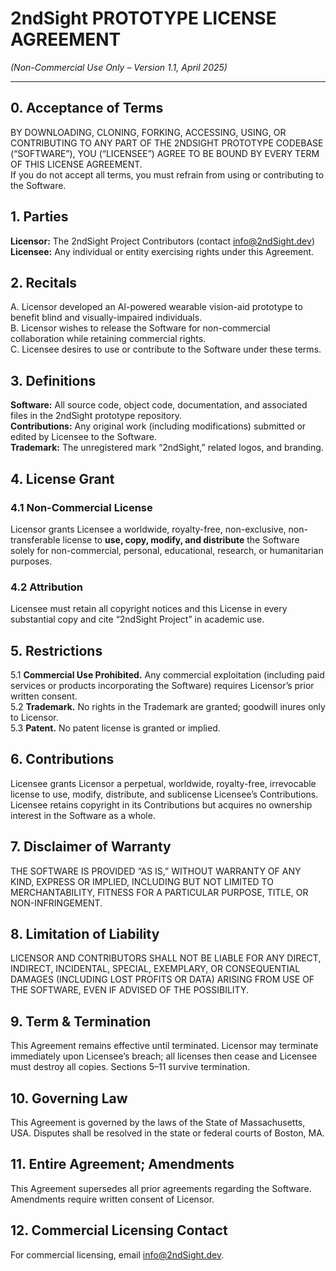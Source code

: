 # 2ndSight PROTOTYPE LICENSE AGREEMENT  
*(Non-Commercial Use Only – Version 1.1, April 2025)*

---

## 0. Acceptance of Terms  
BY DOWNLOADING, CLONING, FORKING, ACCESSING, USING, OR CONTRIBUTING TO ANY PART OF THE 2NDSIGHT PROTOTYPE CODEBASE (“SOFTWARE”), YOU (“LICENSEE”) AGREE TO BE BOUND BY EVERY TERM OF THIS LICENSE AGREEMENT.  
If you do not accept all terms, you must refrain from using or contributing to the Software.

## 1. Parties  
**Licensor:** The 2ndSight Project Contributors (contact [info@2ndSight.dev](mailto:info@2ndSight.dev))  
**Licensee:** Any individual or entity exercising rights under this Agreement.

## 2. Recitals  
A. Licensor developed an AI-powered wearable vision-aid prototype to benefit blind and visually-impaired individuals.  
B. Licensor wishes to release the Software for non-commercial collaboration while retaining commercial rights.  
C. Licensee desires to use or contribute to the Software under these terms.

## 3. Definitions  
**Software:** All source code, object code, documentation, and associated files in the 2ndSight prototype repository.  
**Contributions:** Any original work (including modifications) submitted or edited by Licensee to the Software.  
**Trademark:** The unregistered mark “2ndSight,” related logos, and branding.

## 4. License Grant  
### 4.1 Non-Commercial License  
Licensor grants Licensee a worldwide, royalty-free, non-exclusive, non-transferable license to **use, copy, modify, and distribute** the Software solely for non-commercial, personal, educational, research, or humanitarian purposes.  
### 4.2 Attribution  
Licensee must retain all copyright notices and this License in every substantial copy and cite “2ndSight Project” in academic use.

## 5. Restrictions  
5.1 **Commercial Use Prohibited.** Any commercial exploitation (including paid services or products incorporating the Software) requires Licensor’s prior written consent.  
5.2 **Trademark.** No rights in the Trademark are granted; goodwill inures only to Licensor.  
5.3 **Patent.** No patent license is granted or implied.

## 6. Contributions  
Licensee grants Licensor a perpetual, worldwide, royalty-free, irrevocable license to use, modify, distribute, and sublicense Licensee’s Contributions. Licensee retains copyright in its Contributions but acquires no ownership interest in the Software as a whole.

## 7. Disclaimer of Warranty  
THE SOFTWARE IS PROVIDED “AS IS,” WITHOUT WARRANTY OF ANY KIND, EXPRESS OR IMPLIED, INCLUDING BUT NOT LIMITED TO MERCHANTABILITY, FITNESS FOR A PARTICULAR PURPOSE, TITLE, OR NON-INFRINGEMENT.

## 8. Limitation of Liability  
LICENSOR AND CONTRIBUTORS SHALL NOT BE LIABLE FOR ANY DIRECT, INDIRECT, INCIDENTAL, SPECIAL, EXEMPLARY, OR CONSEQUENTIAL DAMAGES (INCLUDING LOST PROFITS OR DATA) ARISING FROM USE OF THE SOFTWARE, EVEN IF ADVISED OF THE POSSIBILITY.

## 9. Term & Termination  
This Agreement remains effective until terminated. Licensor may terminate immediately upon Licensee’s breach; all licenses then cease and Licensee must destroy all copies. Sections 5–11 survive termination.

## 10. Governing Law  
This Agreement is governed by the laws of the State of Massachusetts, USA. Disputes shall be resolved in the state or federal courts of Boston, MA.

## 11. Entire Agreement; Amendments  
This Agreement supersedes all prior agreements regarding the Software. Amendments require written consent of Licensor.

## 12. Commercial Licensing Contact  
For commercial licensing, email [info@2ndSight.dev](mailto:info@2ndSight.dev).
